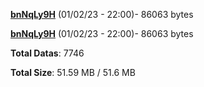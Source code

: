 [**bnNqLy9H**](/data/bnNqLy9H.txt) (01/02/23 - 22:00)- 86063 bytes

[**bnNqLy9H**](/data/bnNqLy9H.txt) (01/02/23 - 22:00)- 86063 bytes

**Total Datas**: 7746

**Total Size**: 51.59 MB / 51.6 MB